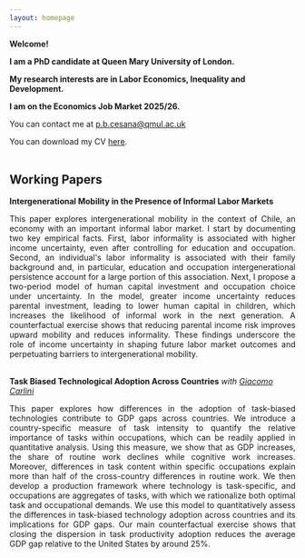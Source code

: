 ```yaml
---
layout: homepage
---
```

 **Welcome!**
 
 **I am a PhD candidate at Queen Mary University of London.** 

 **My research interests are in Labor Economics, Inequality and Development.**

 **I am on the Economics Job Market 2025/26.** 

 You can contact me at [p.b.cesana@qmul.ac.uk](mailto:p.b.cesana@qmul.ac.uk)

 You can download my CV [here](https://paulacesana.github.io/assets/files/pcesana_CV.pdf). <br><br>

## Working Papers 

**Intergenerational Mobility in the Presence of Informal Labor Markets**

<div align="justify">
 
This paper explores intergenerational mobility in the context of Chile, an economy with an important informal labor market. I start by documenting two key empirical facts. First, labor informality is associated with higher income uncertainty, even after controlling for education and occupation. Second, an individual's labor informality is associated with their family background and, in particular, education and occupation intergenerational persistence account for a large portion of this association. Next, I propose a two-period model of human capital investment and occupation choice under uncertainty. In the model, greater income uncertainty reduces parental investment, leading to lower human capital in children, which increases the likelihood of informal work in the next generation. A counterfactual exercise shows that reducing parental income risk improves upward mobility and reduces informality. These findings underscore the role of income uncertainty in shaping future labor market outcomes and perpetuating barriers to intergenerational mobility. <br><br>

</div>

**Task Biased Technological Adoption Across Countries**  *with [Giacomo Carlini](https://giacomocarlini.github.io/)*
<div align="justify">
 
This paper explores how differences in the adoption of task-biased technologies contribute to GDP gaps across countries. We introduce a country-specific measure of task intensity to quantify the relative importance of tasks within occupations, which can be readily applied in quantitative analysis. Using this measure, we show that as GDP increases, the share of routine work declines while cognitive work increases. Moreover, differences in task content within specific occupations explain more than half of the cross-country differences in routine work. We then develop a production framework where technology is task-specific, and occupations are aggregates of tasks, with which we rationalize both optimal task and occupational demands. We use this model to quantitatively assess the differences in task-biased technology adoption across countries and its implications for GDP gaps. Our main counterfactual exercise shows that closing the dispersion in task productivity adoption reduces the average GDP gap relative to the United States by around 25%. <br><br>
</div>


